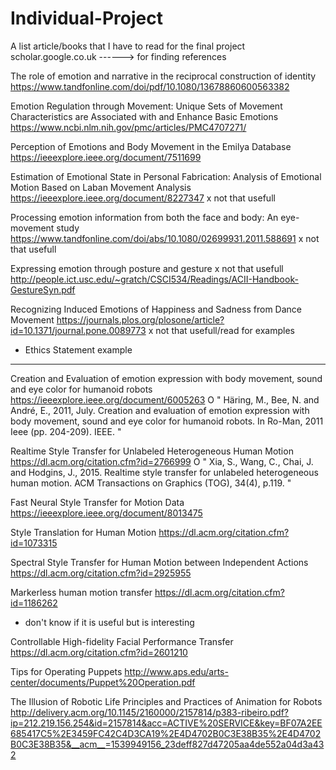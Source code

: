 # Individual-Project
A list article/books that I have to read for the final project
scholar.google.co.uk ------> for finding references

The role of emotion and narrative in the reciprocal construction of identity
https://www.tandfonline.com/doi/pdf/10.1080/13678860600563382

Emotion Regulation through Movement: Unique Sets of Movement Characteristics are Associated with and Enhance Basic Emotions
https://www.ncbi.nlm.nih.gov/pmc/articles/PMC4707271/

Perception of Emotions and Body Movement in the Emilya Database
https://ieeexplore.ieee.org/document/7511699

Estimation of Emotional State in Personal Fabrication: Analysis of Emotional Motion Based on Laban Movement Analysis
https://ieeexplore.ieee.org/document/8227347  x not that usefull

Processing emotion information from both the face and body: An eye-movement study
https://www.tandfonline.com/doi/abs/10.1080/02699931.2011.588691     x not that usefull

Expressing emotion through posture and gesture          x not that usefull
http://people.ict.usc.edu/~gratch/CSCI534/Readings/ACII-Handbook-GestureSyn.pdf

Recognizing Induced Emotions of Happiness and Sadness from Dance Movement
https://journals.plos.org/plosone/article?id=10.1371/journal.pone.0089773    x not that usefull/read for examples
- Ethics Statement example
--------------------------------------------------------------------------------------------------------------------
Creation and Evaluation of emotion expression with body movement, sound and eye color for humanoid robots
https://ieeexplore.ieee.org/document/6005263  O
"
Häring, M., Bee, N. and André, E., 2011, July. 
Creation and evaluation of emotion expression with body movement, sound and eye color for humanoid robots. 
In Ro-Man, 2011 Ieee (pp. 204-209). IEEE.
"

Realtime Style Transfer for Unlabeled Heterogeneous Human Motion
https://dl.acm.org/citation.cfm?id=2766999   O
"
Xia, S., Wang, C., Chai, J. and Hodgins, J., 2015. 
Realtime style transfer for unlabeled heterogeneous human motion. 
ACM Transactions on Graphics (TOG), 34(4), p.119.
"

Fast Neural Style Transfer for Motion Data
https://ieeexplore.ieee.org/document/8013475

Style Translation for Human Motion
https://dl.acm.org/citation.cfm?id=1073315

Spectral Style Transfer for Human Motion between Independent Actions
https://dl.acm.org/citation.cfm?id=2925955

Markerless human motion transfer
https://dl.acm.org/citation.cfm?id=1186262   
- don't know if it is useful but is interesting

Controllable High-fidelity Facial Performance Transfer
https://dl.acm.org/citation.cfm?id=2601210

Tips for Operating Puppets
http://www.aps.edu/arts-center/documents/Puppet%20Operation.pdf

The Illusion of Robotic Life
Principles and Practices of Animation for Robots
http://delivery.acm.org/10.1145/2160000/2157814/p383-ribeiro.pdf?ip=212.219.156.254&id=2157814&acc=ACTIVE%20SERVICE&key=BF07A2EE685417C5%2E3459FC42C4D3CA19%2E4D4702B0C3E38B35%2E4D4702B0C3E38B35&__acm__=1539949156_23deff827d47205aa4de552a04d3a432



